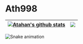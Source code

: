 # Ath998
| <a href="https://github.com/Ath998/github-readme-stats"><img align="center" src="https://github-readme-stats.vercel.app/api?username=Ath998&show_icons=true&include_all_commits=true&theme=buefy&hide_border=true" alt="Atahan's github stats" /></a> | <a href="https://github.com/Ath998/github-readme-stats"><img align="center" src="https://github-readme-stats.vercel.app/api/top-langs/?username=Ath998&layout=compact&theme=buefy&hide_border=true" /></a> |
| ------------- | ------------- |
  ![Snake animation](https://github.com/eagrundy/eagrundy/blob/output/github-contribution-grid-snake.svg)
